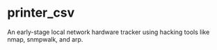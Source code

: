 # printer_csv
An early-stage local network hardware tracker using hacking tools like nmap, snmpwalk, and arp.
